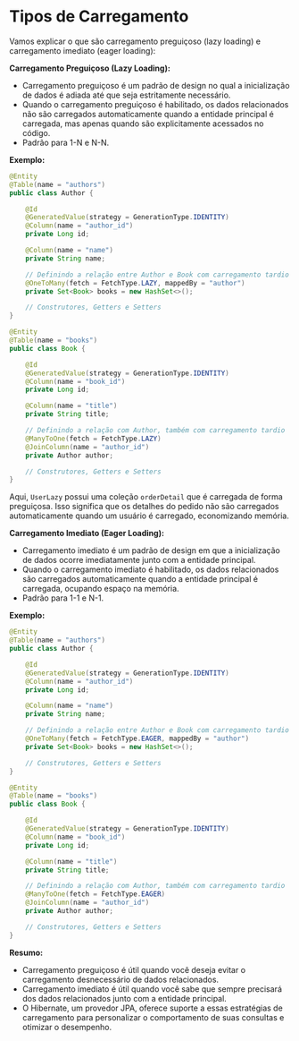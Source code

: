 # Tipos de Carregamento

Vamos explicar o que são carregamento preguiçoso (lazy loading) e carregamento imediato (eager loading):

**Carregamento Preguiçoso (Lazy Loading):**
- Carregamento preguiçoso é um padrão de design no qual a inicialização de dados é adiada até que seja estritamente necessário.
- Quando o carregamento preguiçoso é habilitado, os dados relacionados não são carregados automaticamente quando a entidade principal é carregada, mas apenas quando são explicitamente acessados no código.
- Padrão para 1-N e N-N.

**Exemplo:**

```java
@Entity
@Table(name = "authors")
public class Author {

    @Id
    @GeneratedValue(strategy = GenerationType.IDENTITY)
    @Column(name = "author_id")
    private Long id;

    @Column(name = "name")
    private String name;

    // Definindo a relação entre Author e Book com carregamento tardio
    @OneToMany(fetch = FetchType.LAZY, mappedBy = "author")
    private Set<Book> books = new HashSet<>();

    // Construtores, Getters e Setters
}
```

```java
@Entity
@Table(name = "books")
public class Book {

    @Id
    @GeneratedValue(strategy = GenerationType.IDENTITY)
    @Column(name = "book_id")
    private Long id;

    @Column(name = "title")
    private String title;

    // Definindo a relação com Author, também com carregamento tardio
    @ManyToOne(fetch = FetchType.LAZY)
    @JoinColumn(name = "author_id")
    private Author author;

    // Construtores, Getters e Setters
}
```

Aqui, `UserLazy` possui uma coleção `orderDetail` que é carregada de forma preguiçosa. Isso significa que os detalhes do pedido não são carregados automaticamente quando um usuário é carregado, economizando memória.

**Carregamento Imediato (Eager Loading):**
- Carregamento imediato é um padrão de design em que a inicialização de dados ocorre imediatamente junto com a entidade principal.
- Quando o carregamento imediato é habilitado, os dados relacionados são carregados automaticamente quando a entidade principal é carregada, ocupando espaço na memória.
- Padrão para 1-1 e N-1.

**Exemplo:**


```java
@Entity
@Table(name = "authors")
public class Author {

    @Id
    @GeneratedValue(strategy = GenerationType.IDENTITY)
    @Column(name = "author_id")
    private Long id;

    @Column(name = "name")
    private String name;

    // Definindo a relação entre Author e Book com carregamento tardio
    @OneToMany(fetch = FetchType.EAGER, mappedBy = "author")
    private Set<Book> books = new HashSet<>();

    // Construtores, Getters e Setters
}
```

```java
@Entity
@Table(name = "books")
public class Book {

    @Id
    @GeneratedValue(strategy = GenerationType.IDENTITY)
    @Column(name = "book_id")
    private Long id;

    @Column(name = "title")
    private String title;

    // Definindo a relação com Author, também com carregamento tardio
    @ManyToOne(fetch = FetchType.EAGER)
    @JoinColumn(name = "author_id")
    private Author author;

    // Construtores, Getters e Setters
}
```

**Resumo:**

- Carregamento preguiçoso é útil quando você deseja evitar o carregamento desnecessário de dados relacionados.
- Carregamento imediato é útil quando você sabe que sempre precisará dos dados relacionados junto com a entidade principal.
- O Hibernate, um provedor JPA, oferece suporte a essas estratégias de carregamento para personalizar o comportamento de suas consultas e otimizar o desempenho.